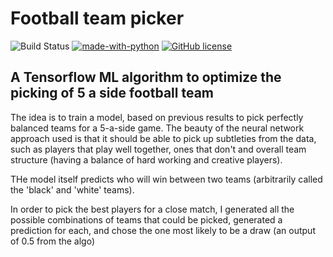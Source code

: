 <h1>Football team picker</h1>

![Build Status](https://github.com/paulharte/football_team_picker/workflows/Tests/badge.svg)
[![made-with-python](https://img.shields.io/badge/Made%20with-Python-1f425f.svg)](https://www.python.org/)
[![GitHub license](https://img.shields.io/github/license/paulharte/football_team_picker.svg)](https://github.com/paulharte/football_team_picker/blob/master/LICENSE)

<h2> A Tensorflow ML algorithm to optimize the picking of 5 a side football team </h2>

The idea is to train a model, based on previous results to pick perfectly balanced teams for a 5-a-side game. The
beauty of the neural network approach used is that it should be able to pick up subtleties from the data, such
as players that play well together, ones that don't and overall team structure (having a balance of hard working
and creative players).

THe model itself predicts who will win between two teams (arbitrarily called the 'black' and 'white' teams).

In order to pick the best players for a close match, I generated all the possible combinations of teams that could be
picked, generated a prediction for each, and chose the one most likely to be a draw (an output of 0.5 from the algo)


